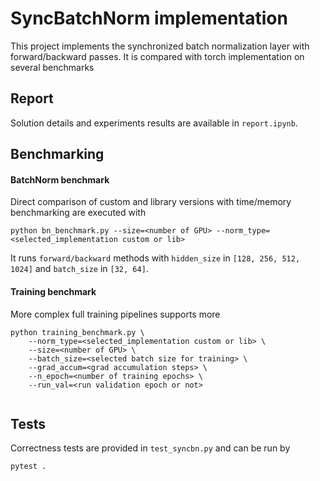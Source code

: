 # SyncBatchNorm implementation

This project implements the synchronized batch normalization layer with forward/backward passes.
It is compared with torch implementation on several benchmarks

## Report

Solution details and experiments results are available in `report.ipynb`.

## Benchmarking

#### BatchNorm benchmark

Direct comparison of custom and library versions with time/memory benchmarking are executed with
```shell
python bn_benchmark.py --size=<number of GPU> --norm_type=<selected_implementation custom or lib>
```

It runs `forward/backward` methods with `hidden_size` in `[128, 256, 512, 1024]` and `batch_size` in `[32, 64]`.

#### Training benchmark

More complex full training pipelines supports more 
```shell
python training_benchmark.py \
    --norm_type=<selected_implementation custom or lib> \
    --size=<number of GPU> \
    --batch_size=<selected batch size for training> \
    --grad_accum=<grad accumulation steps> \
    --n_epoch=<number of training epochs> \
    --run_val=<run validation epoch or not>
    
```

## Tests

Correctness tests are provided in `test_syncbn.py` and can be run by
```shell
pytest .
```
